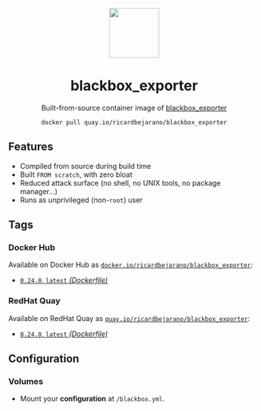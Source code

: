 <div align="center">
	<p><img src="https://em-content.zobj.net/thumbs/160/apple/325/fire_1f525.png" width="100px"></p>
	<h1>blackbox_exporter</h1>
	<p>Built-from-source container image of <a href="https://github.com/prometheus/blackbox_exporter">blackbox_exporter</a></p>
	<code>docker pull quay.io/ricardbejarano/blackbox_exporter</code>
</div>


## Features

* Compiled from source during build time
* Built `FROM scratch`, with zero bloat
* Reduced attack surface (no shell, no UNIX tools, no package manager...)
* Runs as unprivileged (non-`root`) user


## Tags

### Docker Hub

Available on Docker Hub as [`docker.io/ricardbejarano/blackbox_exporter`](https://hub.docker.com/r/ricardbejarano/blackbox_exporter):

- [`0.24.0`, `latest` *(Dockerfile)*](Dockerfile)

### RedHat Quay

Available on RedHat Quay as [`quay.io/ricardbejarano/blackbox_exporter`](https://quay.io/repository/ricardbejarano/blackbox_exporter):

- [`0.24.0`, `latest` *(Dockerfile)*](Dockerfile)


## Configuration

### Volumes

- Mount your **configuration** at `/blackbox.yml`.
